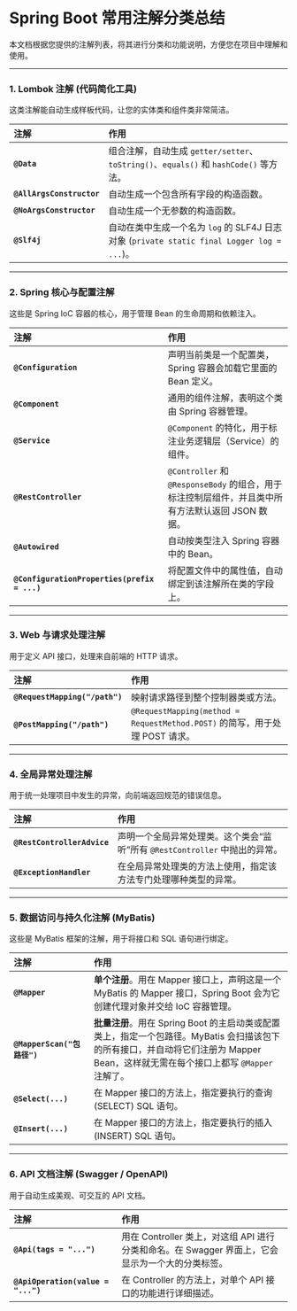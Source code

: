# Spring Boot 常用注解分类总结

本文档根据您提供的注解列表，将其进行分类和功能说明，方便您在项目中理解和使用。

---

### 1. Lombok 注解 (代码简化工具)
这类注解能自动生成样板代码，让您的实体类和组件类非常简洁。

| 注解 | 作用 |
| :--- | :--- |
| **`@Data`** | 组合注解，自动生成 `getter/setter`、`toString()`、`equals()` 和 `hashCode()` 等方法。 |
| **`@AllArgsConstructor`** | 自动生成一个包含所有字段的构造函数。 |
| **`@NoArgsConstructor`** | 自动生成一个无参数的构造函数。 |
| **`@Slf4j`** | 自动在类中生成一个名为 `log` 的 SLF4J 日志对象 (`private static final Logger log = ...`)。 |

---

### 2. Spring 核心与配置注解
这些是 Spring IoC 容器的核心，用于管理 Bean 的生命周期和依赖注入。

| 注解 | 作用 |
| :--- | :--- |
| **`@Configuration`** | 声明当前类是一个配置类，Spring 容器会加载它里面的 Bean 定义。 |
| **`@Component`** | 通用的组件注解，表明这个类由 Spring 容器管理。 |
| **`@Service`** | `@Component` 的特化，用于标注业务逻辑层（Service）的组件。 |
| **`@RestController`** | `@Controller` 和 `@ResponseBody` 的组合，用于标注控制层组件，并且类中所有方法默认返回 JSON 数据。 |
| **`@Autowired`** | 自动按类型注入 Spring 容器中的 Bean。 |
| **`@ConfigurationProperties(prefix = ...)`** | 将配置文件中的属性值，自动绑定到该注解所在类的字段上。 |

---

### 3. Web 与请求处理注解
用于定义 API 接口，处理来自前端的 HTTP 请求。

| 注解 | 作用 |
| :--- | :--- |
| **`@RequestMapping("/path")`** | 映射请求路径到整个控制器类或方法。 |
| **`@PostMapping("/path")`** | `@RequestMapping(method = RequestMethod.POST)` 的简写，用于处理 POST 请求。 |

---

### 4. 全局异常处理注解
用于统一处理项目中发生的异常，向前端返回规范的错误信息。

| 注解 | 作用 |
| :--- | :--- |
| **`@RestControllerAdvice`** | 声明一个全局异常处理类。这个类会“监听”所有 `@RestController` 中抛出的异常。 |
| **`@ExceptionHandler`** | 在全局异常处理类的方法上使用，指定该方法专门处理哪种类型的异常。 |

---

### 5. 数据访问与持久化注解 (MyBatis)
这些是 MyBatis 框架的注解，用于将接口和 SQL 语句进行绑定。

| 注解 | 作用 |
| :--- | :--- |
| **`@Mapper`** | **单个注册**。用在 Mapper 接口上，声明这是一个 MyBatis 的 Mapper 接口，Spring Boot 会为它创建代理对象并交给 IoC 容器管理。 |
| **`@MapperScan("包路径")`** | **批量注册**。用在 Spring Boot 的主启动类或配置类上，指定一个包路径。MyBatis 会扫描该包下的所有接口，并自动将它们注册为 Mapper Bean，这样就无需在每个接口上都写 `@Mapper` 注解了。 |
| **`@Select(...)`** | 在 Mapper 接口的方法上，指定要执行的查询 (SELECT) SQL 语句。 |
| **`@Insert(...)`** | 在 Mapper 接口的方法上，指定要执行的插入 (INSERT) SQL 语句。 |

---

### 6. API 文档注解 (Swagger / OpenAPI)
用于自动生成美观、可交互的 API 文档。

| 注解 | 作用 |
| :--- | :--- |
| **`@Api(tags = "...")`** | 用在 Controller 类上，对这组 API 进行分类和命名。在 Swagger 界面上，它会显示为一个大的分类标签。 |
| **`@ApiOperation(value = "...")`** | 在 Controller 的方法上，对单个 API 接口的功能进行详细描述。 |